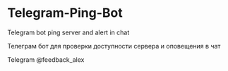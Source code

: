 # Telegram-Ping-Bot
Telegram bot ping server and alert in chat

Телеграм бот для проверки доступности сервера и оповещения в чат

Telegram @feedback_alex

